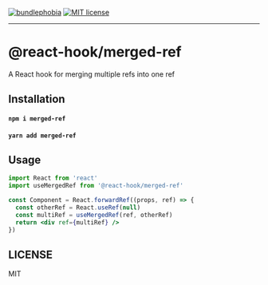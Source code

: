 [![bundlephobia](https://img.shields.io/bundlephobia/minzip/@react-hook/merged-ref?style=plastic)](https://bundlephobia.com/result?p=@react-hook/merged-ref)
[![MIT license](https://img.shields.io/badge/License-MIT-blue.svg)](https://jaredlunde.mit-license.org/)

---

# @react-hook/merged-ref

A React hook for merging multiple refs into one ref

## Installation

#### `npm i merged-ref`

#### `yarn add merged-ref`

## Usage

```jsx harmony
import React from 'react'
import useMergedRef from '@react-hook/merged-ref'

const Component = React.forwardRef((props, ref) => {
  const otherRef = React.useRef(null)
  const multiRef = useMergedRef(ref, otherRef)
  return <div ref={multiRef} />
})
```

## LICENSE

MIT
